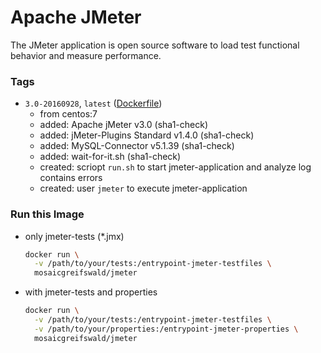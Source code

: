 # Apache JMeter
The JMeter application is open source software to load test functional behavior and measure performance.

### Tags
* `3.0-20160928`, `latest` ([Dockerfile](https://github.com/mosaic-hgw/jMeter/blob/master/Dockerfile))
  - from centos:7
  - added: Apache jMeter v3.0 (sha1-check)
  - added: jMeter-Plugins Standard v1.4.0 (sha1-check)
  - added: MySQL-Connector v5.1.39 (sha1-check)
  - added: wait-for-it.sh (sha1-check)
  - created: scriopt `run.sh` to start jmeter-application and analyze log contains errors
  - created: user `jmeter` to execute jmeter-application

### Run this Image
* only jmeter-tests (*.jmx)
  ```sh
  docker run \
    -v /path/to/your/tests:/entrypoint-jmeter-testfiles \
    mosaicgreifswald/jmeter
  ```

* with jmeter-tests and properties
  ```sh
  docker run \
    -v /path/to/your/tests:/entrypoint-jmeter-testfiles \
    -v /path/to/your/properties:/entrypoint-jmeter-properties \
    mosaicgreifswald/jmeter
  ```

